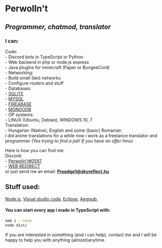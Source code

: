 # Perwolln't
## _Programmer, chatmod, translator_
### I can:
Code:  
		- Discord bots in TypeScript or Python  
		- Web backend in php or node.js express  
		- Java plugins for minecraft (Paper or BungeeCord)  
	- Networking:  
		- Build small (lan) networks  
		- Configure routers and stuff  
	- Databases:  
		- [SQLITE](https://www.npmjs.com/package/quick.db)  
		- [MYSQL](https://www.mysql.com/downloads/)  
		- [FIREABASE](https://firebase.google.com)  
		- [MONGODB](https://www.mongodb.com)  
	- OP systems:  
		- LINUX (Ubuntu, Debian), WINDOWS 10, 7  
	Translation:  
		- Hungarian (Native), English and some (basic) Romanian  
I did anime translations for a while now i work as a freelance translator and programmer *(Yes trying to find a job! If you have an offer hmu)*

Here is how you can find me:  
Discord:  
	- [Perwolln't#0597](https://discord.com/users/525705273172819969)  
	- [WEB REDIRECT](https://skyreflect.hu/proedge)  
	or just send me an email: **Proedge1@skyreflect.hu**  

## Stuff used:  
[Node.js](https://nodejs.org/), [Visual studio code](https://code.visualstudio.com/), [Eclipse](https://www.eclipse.org/), [Aegisub](www.aegisub.org/downloads),  


#### You can start every app i made in TypeScript with:  
```sh
npm i --save
node dist/
```

If you are interested in something (and i can help), contact me and I will be happy to help you with anything (almost)anytime.  

